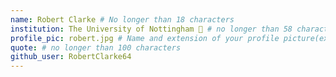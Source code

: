 ```yaml
---
name: Robert Clarke # No longer than 18 characters
institution: The University of Nottingham 🚩 # no longer than 58 characters
profile_pic: robert.jpg # Name and extension of your profile picture(ex. mona.png)
quote: # no longer than 100 characters
github_user: RobertClarke64
---
```

